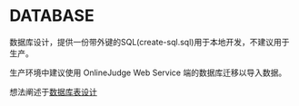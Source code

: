 # DATABASE

数据库设计，提供一份带外键的SQL(create-sql.sql)用于本地开发，不建议用于生产。

生产环境中建议使用 OnlineJudge Web Service 端的数据库迁移以导入数据。

想法阐述于[数据库表设计](https://boxjan.com/2019/03/dev-oj-database-table-design.html)
